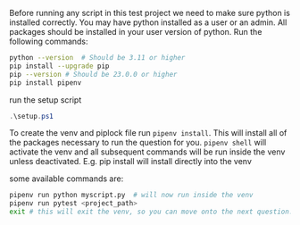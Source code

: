 Before running any script in this test project we need to make sure python is installed correctly. You may have python installed as a user or an admin. All packages should be installed in your user version of python. Run the following commands:

```bash
python --version  # Should be 3.11 or higher
pip install --upgrade pip
pip --version # Should be 23.0.0 or higher
pip install pipenv
```

run the setup script
```powershell
.\setup.ps1
```

To create the venv and piplock file run `pipenv install`. This will install all of the packages necessary to run the question for you. 
`pipenv shell` will activate the venv and all subsequent commands will be run inside the venv unless deactivated. E.g. pip install will install directly into the venv

some available commands are:

```bash
pipenv run python myscript.py  # will now run inside the venv
pipenv run pytest <project_path>
exit # this will exit the venv, so you can move onto the next question. Do not use `deactivate` as this leave pipenv in a confused state
```